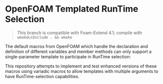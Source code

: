# OpenFOAM Templated RunTime Selection

> This branch is compatible with Foam-Extend 4.1; compile with `wmakeLnInclude . && wmake`

The default macros from OpenFOAM which handle the declaration
and definition of different variables and member methods can only support
a single-parameter template to participate in RunTime selection:

This repository attempts to implement and test enhanced versions of these macros
using variadic macros to allow templates with multiple arguments to have
RunTime-selection capabilities.

